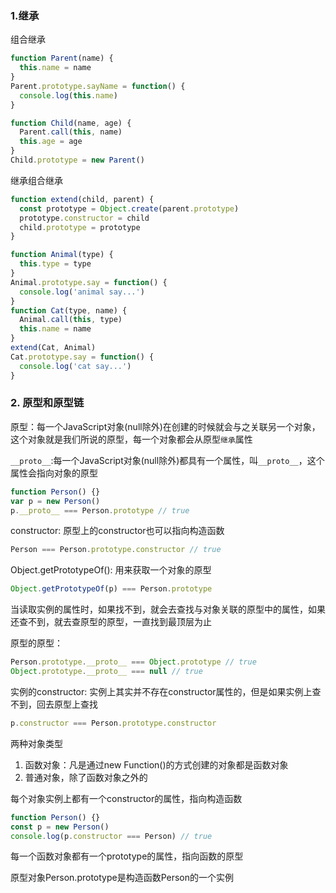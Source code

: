 ### 1.继承

组合继承

```js
function Parent(name) {
  this.name = name
}
Parent.prototype.sayName = function() {
  console.log(this.name)
}

function Child(name, age) {
  Parent.call(this, name)
  this.age = age
}
Child.prototype = new Parent()
```

继承组合继承

```js
function extend(child, parent) {
  const prototype = Object.create(parent.prototype)
  prototype.constructor = child
  child.prototype = prototype
}

function Animal(type) {
  this.type = type
}
Animal.prototype.say = function() {
  console.log('animal say...')
}
function Cat(type, name) {
  Animal.call(this, type)
  this.name = name
}
extend(Cat, Animal)
Cat.prototype.say = function() {
  console.log('cat say...')
}
```

### 2. 原型和原型链

原型：每一个JavaScript对象(null除外)在创建的时候就会与之关联另一个对象，这个对象就是我们所说的原型，每一个对象都会从原型`继承`属性

`__proto__`:每一个JavaScript对象(null除外)都具有一个属性，叫`__proto__`，这个属性会指向对象的原型

```js
function Person() {}
var p = new Person()
p.__proto__ === Person.prototype // true
```

constructor: 原型上的constructor也可以指向构造函数

```js
Person === Person.prototype.constructor // true
```

Object.getPrototypeOf(): 用来获取一个对象的原型

```js
Object.getPrototypeOf(p) === Person.prototype
```

当读取实例的属性时，如果找不到，就会去查找与对象关联的原型中的属性，如果还查不到，就去查原型的原型，一直找到最顶层为止

原型的原型：

```js
Person.prototype.__proto__ === Object.prototype // true
Object.prototype.__proto__ === null // true
```

实例的constructor: 实例上其实并不存在constructor属性的，但是如果实例上查不到，回去原型上查找

```js
p.constructor === Person.prototype.constructor
```

两种对象类型

1. 函数对象：凡是通过new Function()的方式创建的对象都是函数对象
2. 普通对象，除了函数对象之外的

每个对象实例上都有一个constructor的属性，指向构造函数

```js
function Person() {}
const p = new Person()
console.log(p.constructor === Person) // true
```

每一个函数对象都有一个prototype的属性，指向函数的原型

原型对象Person.prototype是构造函数Person的一个实例